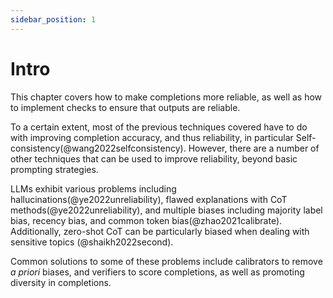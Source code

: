 ```yaml
---
sidebar_position: 1
---
```


# Intro

This chapter covers how to make completions more reliable, as well as how to 
implement checks to ensure that outputs are reliable. 

To a certain extent, most
of the previous techniques covered have to do with improving completion
accuracy, and thus reliability, in particular Self-consistency(@wang2022selfconsistency).
However, there are a number of other techniques that can be used to improve reliability,
beyond basic prompting strategies.

LLMs exhibit various problems including hallucinations(@ye2022unreliability), 
flawed explanations with CoT methods(@ye2022unreliability), and multiple biases
including majority label bias, recency bias, and common token bias(@zhao2021calibrate). 
Additionally, zero-shot CoT can be particularly biased when dealing with sensitive topics
(@shaikh2022second).

Common solutions to some of these problems include calibrators to remove _a priori_ biases,
and verifiers to score completions, as well as promoting diversity in completions.
